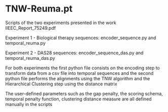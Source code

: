 # TNW-Reuma.pt

Scripts of the two experiments presented in the work IIEEC_Report_75249.pdf

Experiment 1 - Biological therapy sequences: encoder_sequence.py and temporal_reuma.py

Experiment 2 - DAS28 sequences: encoder_sequence_das.py and temporal_reuma_das.py

For both experiments the first python file consists on the encoding step to transform data from a csv file into temporal sequences and the second python file performs the alignments using the TNW algorithm and the Hierarchical Clustering step using the distance matrix

The user-defined parameters such as the gap penalty, the scoring schema, temporal penalty function, clustering distance measure are all defined manually in the scripts
